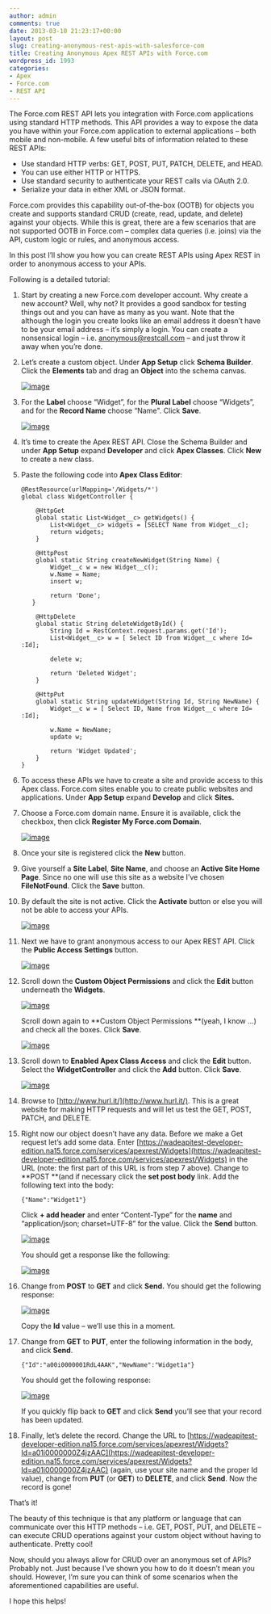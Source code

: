 ```yaml
---
author: admin
comments: true
date: 2013-03-10 21:23:17+00:00
layout: post
slug: creating-anonymous-rest-apis-with-salesforce-com
title: Creating Anonymous Apex REST APIs with Force.com
wordpress_id: 1993
categories:
- Apex
- Force.com
- REST API
---
```


The Force.com REST API lets you integration with Force.com applications using standard HTTP methods. This API provides a way to expose the data you have within your Force.com application to external applications – both mobile and non-mobile. A few useful bits of information related to these REST APIs:
	
  * Use standard HTTP verbs: GET, POST, PUT, PATCH, DELETE, and HEAD.
  * You can use either HTTP or HTTPS.
  * Use standard security to authenticate your REST calls via OAuth 2.0.
  * Serialize your data in either XML or JSON format.

Force.com provides this capability out-of-the-box (OOTB) for objects you create and supports standard CRUD (create, read, update, and delete) against your objects. While this is great, there are a few scenarios that are not supported OOTB in Force.com – complex data queries (i.e. joins) via the API, custom logic or rules, and anonymous access.

In this post I’ll show you how you can create REST APIs using Apex REST in order to anonymous access to your APIs.

Following is a detailed tutorial:

1.	Start by creating a new Force.com developer account. Why create a new account? Well, why not? It provides a good sandbox for testing things out and you can have as many as you want. Note that the although the login you create looks like an email address it doesn’t have to be your email address – it’s simply a login. You can create a nonsensical login – i.e. anonymous@restcall.com – and just throw it away when you’re done.

2.	Let’s create a custom object. Under **App Setup** click **Schema Builder**. Click the **Elements** tab and drag an **Object** into the schema canvas.

	[![image](http://www.wadewegner.com/content/Create-a_7D04/image_thumb.png)](http://www.wadewegner.com/content/Create-a_7D04/image.png)

3.	For the **Label** choose “Widget”, for the **Plural Label** choose “Widgets”, and for the **Record Name** choose “Name". Click **Save**.

	[![image](http://www.wadewegner.com/content/Create-a_7D04/image_thumb_3.png)](http://www.wadewegner.com/content/Create-a_7D04/image_3.png)

4.	It’s time to create the Apex REST API. Close the Schema Builder and under **App Setup** expand **Developer** and click **Apex Classes**. Click **New** to create a new class.

5.	Paste the following code into **Apex Class Editor**:

        @RestResource(urlMapping='/Widgets/*')
        global class WidgetController {

            @HttpGet
            global static List<Widget__c> getWidgets() {
                List<Widget__c> widgets = [SELECT Name from Widget__c];
                return widgets;
            }

            @HttpPost 
            global static String createNewWidget(String Name) {
                Widget__c w = new Widget__c();
                w.Name = Name;
                insert w;

                return 'Done';
           }

            @HttpDelete
            global static String deleteWidgetById() {
                String Id = RestContext.request.params.get('Id');
                List<Widget__c> w = [ Select ID from Widget__c where Id= :Id];

                delete w;

                return 'Deleted Widget';
            }

            @HttpPut
            global static String updateWidget(String Id, String NewName) {
                Widget__c w = [ Select ID, Name from Widget__c where Id= :Id];

                w.Name = NewName;
                update w;

                return 'Widget Updated';
            }
        }
6.	To access these APIs we have to create a site and provide access to this Apex class. Force.com sites enable you to create public websites and applications. Under **App Setup** expand **Develop** and click **Sites.**

7. 	Choose a Force.com domain name. Ensure it is available, click the checkbox, then click **Register My Force.com Domain**.

	[![image](http://www.wadewegner.com/content/Create-a_7D04/image_thumb_4.png)](http://www.wadewegner.com/content/Create-a_7D04/image_4.png)

8.	Once your site is registered click the **New** button.

9.	Give yourself a **Site Label**, **Site Name**, and choose an **Active Site Home Page**. Since no one will use this site as a website I’ve chosen **FileNotFound**. Click the **Save** button.

10.	By default the site is not active. Click the **Activate** button or else you will not be able to access your APIs.

	[![image](http://www.wadewegner.com/content/Create-a_7D04/image_thumb_5.png)](http://www.wadewegner.com/content/Create-a_7D04/image_5.png)

11.	Next we have to grant anonymous access to our Apex REST API. Click the **Public Access Settings** button.

	[![image](http://www.wadewegner.com/content/Create-a_7D04/image_thumb_6.png)](http://www.wadewegner.com/content/Create-a_7D04/image_6.png)

12.	Scroll down the **Custom Object Permissions** and click the **Edit** button underneath the **Widgets**.

	[![image](http://www.wadewegner.com/content/Create-a_7D04/image_thumb_7.png)](http://www.wadewegner.com/content/Create-a_7D04/image_7.png)

	Scroll down again to **Custom Object Permissions **(yeah, I know …) and check all the boxes. Click **Save**.

	[![image](http://www.wadewegner.com/content/Create-a_7D04/image_thumb_8.png)](http://www.wadewegner.com/content/Create-a_7D04/image_8.png)

13.	Scroll down to **Enabled Apex Class Access** and click the **Edit** button. Select the **WidgetController** and click the **Add** button. Click **Save**.

	[![image](http://www.wadewegner.com/content/Create-a_7D04/image_thumb_9.png)](http://www.wadewegner.com/content/Create-a_7D04/image_9.png)

14.	Browse to [http://www.hurl.it/](http://www.hurl.it/). This is a great website for making HTTP requests and will let us test the GET, POST, PATCH, and DELETE.

15.	Right now our object doesn’t have any data. Before we make a Get request let’s add some data. Enter [https://wadeapitest-developer-edition.na15.force.com/services/apexrest/Widgets](https://wadeapitest-developer-edition.na15.force.com/services/apexrest/Widgets) in the URL (note: the first part of this URL is from step 7 above). Change to **POST **(and if necessary click the **set post body** link. Add the following text into the body:

		{"Name":"Widget1"}

	Click **+ add header** and enter “Content-Type” for the **name** and “application/json; charset=UTF-8” for the value. Click the **Send** button.

	[![image](http://www.wadewegner.com/content/Create-a_7D04/image_thumb_10.png)](http://www.wadewegner.com/content/Create-a_7D04/image_10.png)

	You should get a response like the following:

	[![image](http://www.wadewegner.com/content/Create-a_7D04/image_thumb_11.png)](http://www.wadewegner.com/content/Create-a_7D04/image_11.png)

16.	Change from **POST** to **GET** and click **Send.** You should get the following response:

	[![image](http://www.wadewegner.com/content/Create-a_7D04/image_thumb_12.png)](http://www.wadewegner.com/content/Create-a_7D04/image_12.png)

	Copy the **Id** value – we’ll use this in a moment.

17.	Change from **GET** to **PUT**, enter the following information in the body, and click **Send**.

		{"Id":"a00i0000001RdL4AAK","NewName":"Widget1a"}

	You should get the following response:

	[![image](http://www.wadewegner.com/content/Create-a_7D04/image_thumb_13.png)](http://www.wadewegner.com/content/Create-a_7D04/image_13.png)

	If you quickly flip back to **GET** and click **Send** you’ll see that your record has been updated.

18. Finally, let’s delete the record. Change the URL to [https://wadeapitest-developer-edition.na15.force.com/services/apexrest/Widgets?Id=a01i0000000Z4jzAAC](https://wadeapitest-developer-edition.na15.force.com/services/apexrest/Widgets?Id=a01i0000000Z4jzAAC) (again, use your site name and the proper Id value), change from **PUT** (or **GET**) to **DELETE**, and click **Send**. Now the record is gone!

That’s it!

The beauty of this technique is that any platform or language that can communicate over this HTTP methods – i.e. GET, POST, PUT, and DELETE – can execute CRUD operations against your custom object without having to authenticate. Pretty cool!

Now, should you always allow for CRUD over an anonymous set of APIs? Probably not. Just because I’ve shown you how to do it doesn’t mean you should. However, I’m sure you can think of some scenarios when the aforementioned capabilities are useful.

I hope this helps!
